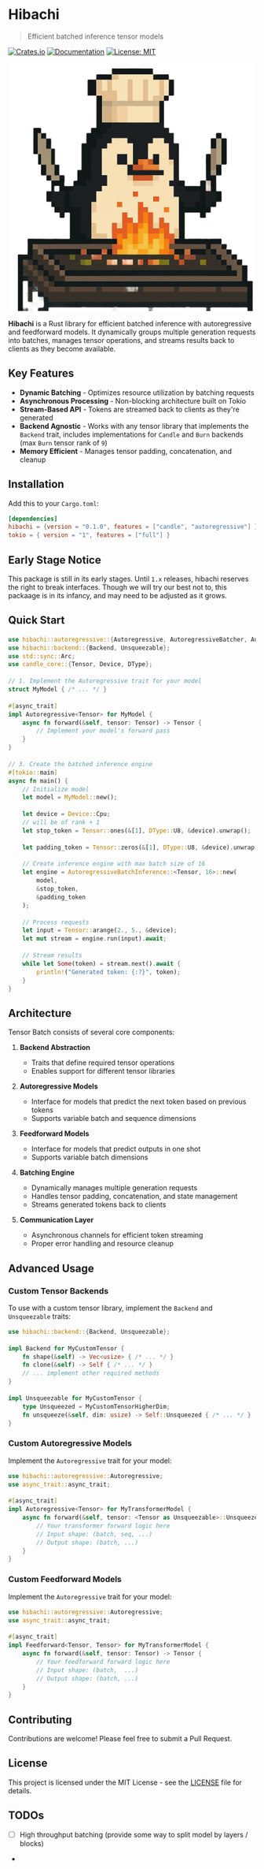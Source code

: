 # Hibachi

> Efficient batched inference tensor models

[![Crates.io](https://img.shields.io/crates/v/hibachi.svg)](https://crates.io/crates/hibachi)
[![Documentation](https://docs.rs/hibachi/badge.svg)](https://docs.rs/hibachi)
[![License: MIT](https://img.shields.io/badge/License-MIT-blue.svg)](LICENSE)

![Hibachi](hibachi.png)

**Hibachi** is a Rust library for efficient batched inference with autoregressive and feedforward models. It dynamically groups multiple generation requests into batches, manages tensor operations, and streams results back to clients as they become available.

## Key Features

- **Dynamic Batching** - Optimizes resource utilization by batching requests
- **Asynchronous Processing** - Non-blocking architecture built on Tokio
- **Stream-Based API** - Tokens are streamed back to clients as they're generated
- **Backend Agnostic** - Works with any tensor library that implements the `Backend` trait, includes implementations for `Candle` and `Burn` backends (max `Burn` tensor rank of `9`)
- **Memory Efficient** - Manages tensor padding, concatenation, and cleanup

## Installation

Add this to your `Cargo.toml`:

```toml
[dependencies]
hibachi = {version = "0.1.0", features = ["candle", "autoregressive"] }# burn, feedforward flags available as well
tokio = { version = "1", features = ["full"] }
```


## Early Stage Notice
This package is still in its early stages. Until `1.x` releases, hibachi reserves the right to break interfaces. Though we will try our best not to,
this packaage is in its infancy, and may need to be adjusted as it grows. 

## Quick Start

```rust
use hibachi::autoregressive::{Autoregressive, AutoregressiveBatcher, AutoregressiveBatchInference};
use hibachi::backend::{Backend, Unsqueezable};
use std::sync::Arc;
use candle_core::{Tensor, Device, DType};

// 1. Implement the Autoregressive trait for your model
struct MyModel { /* ... */ }

#[async_trait]
impl Autoregressive<Tensor> for MyModel {
    async fn forward(&self, tensor: Tensor) -> Tensor {
        // Implement your model's forward pass
    }
}

// 3. Create the batched inference engine
#[tokio::main]
async fn main() {
    // Initialize model
    let model = MyModel::new();

    let device = Device::Cpu;
    // will be of rank + 1
    let stop_token = Tensor::ones(&[1], DType::U8, &device).unwrap();

    let padding_token = Tensor::zeros(&[1], DType::U8, &device).unwrap();
    
    // Create inference engine with max batch size of 16
    let engine = AutoregressiveBatchInference::<Tensor, 16>::new(
        model,
        &stop_token,
        &padding_token
    );
    
    // Process requests
    let input = Tensor::arange(2., 5., &device);
    let mut stream = engine.run(input).await;
    
    // Stream results
    while let Some(token) = stream.next().await {
        println!("Generated token: {:?}", token);
    }
}
```

## Architecture

Tensor Batch consists of several core components:

1. **Backend Abstraction**
    - Traits that define required tensor operations
    - Enables support for different tensor libraries

2. **Autoregressive Models**
    - Interface for models that predict the next token based on previous tokens
    - Supports variable batch and sequence dimensions

3. **Feedforward Models**
   - Interface for models that predict outputs in one shot
   - Supports variable batch dimensions

4. **Batching Engine**
    - Dynamically manages multiple generation requests
    - Handles tensor padding, concatenation, and state management
    - Streams generated tokens back to clients

5. **Communication Layer**
    - Asynchronous channels for efficient token streaming
    - Proper error handling and resource cleanup

## Advanced Usage

### Custom Tensor Backends

To use with a custom tensor library, implement the `Backend` and `Unsqueezable` traits:

```rust
use hibachi::backend::{Backend, Unsqueezable};

impl Backend for MyCustomTensor {
    fn shape(&self) -> Vec<usize> { /* ... */ }
    fn clone(&self) -> Self { /* ... */ }
    // ... implement other required methods
}

impl Unsqueezable for MyCustomTensor {
    type Unsqueezed = MyCustomTensorHigherDim;
    fn unsqueeze(&self, dim: usize) -> Self::Unsqueezed { /* ... */ }
}
```

### Custom Autoregressive Models

Implement the `Autoregressive` trait for your model:

```rust
use hibachi::autoregressive::Autoregressive;
use async_trait::async_trait;

#[async_trait]
impl Autoregressive<Tensor> for MyTransformerModel {
    async fn forward(&self, tensor: <Tensor as Unsqueezable>::Unsqueezed) -> Tensor {
        // Your transformer forward logic here
        // Input shape: (batch, seq, ...)
        // Output shape: (batch, ...)
    }
}
```

### Custom Feedforward Models

Implement the `Autoregressive` trait for your model:

```rust
use hibachi::autoregressive::Autoregressive;
use async_trait::async_trait;

#[async_trait]
impl Feedforward<Tensor, Tensor> for MyTransformerModel {
    async fn forward(&self, tensor: Tensor) -> Tensor {
        // Your feedforward forward logic here
        // Input shape: (batch,  ...)
        // Output shape: (batch, ...)
    }
}
```

## Contributing

Contributions are welcome! Please feel free to submit a Pull Request.

## License

This project is licensed under the MIT License - see the [LICENSE](LICENSE) file for details.

## TODOs
- [ ] High throughput batching (provide some way to split model by layers / blocks)
- 
